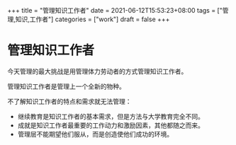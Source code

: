 +++
title = "管理知识工作者"
date = 2021-06-12T15:53:23+08:00
tags = ["管理,知识,工作者"]
categories = ["work"]
draft = false
+++
# 管理知识工作者
今天管理的最大挑战是用管理体力劳动者的方式管理知识工作者。

管理知识工作者是管理上一个全新的物种。

不了解知识工作者的特点和需求就无法管理：
- 继续教育是知识工作者的基本需求，但是方法与大学教育完全不同。
- 成就是知识工作者最重要的工作动力和激励因素，其他都随之而来。
- 管理层不能期望他们服从，而是创造使他们成功的环境。